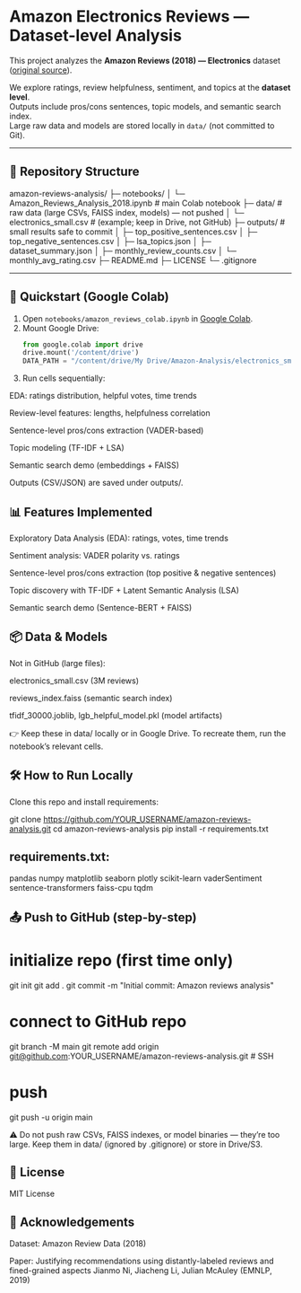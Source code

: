 # Amazon Electronics Reviews — Dataset-level Analysis

This project analyzes the **Amazon Reviews (2018) — Electronics** dataset  
([original source](https://nijianmo.github.io/amazon/index.html)).  

We explore ratings, review helpfulness, sentiment, and topics at the **dataset level**.  
Outputs include pros/cons sentences, topic models, and semantic search index.  
Large raw data and models are stored locally in `data/` (not committed to Git).

---

## 📂 Repository Structure

amazon-reviews-analysis/
├─ notebooks/
│ └─ Amazon_Reviews_Analysis_2018.ipynb # main Colab notebook
├─ data/ # raw data (large CSVs, FAISS index, models) — not pushed
│ └─ electronics_small.csv # (example; keep in Drive, not GitHub)
├─ outputs/ # small results safe to commit
│ ├─ top_positive_sentences.csv
│ ├─ top_negative_sentences.csv
│ ├─ lsa_topics.json
│ ├─ dataset_summary.json
│ ├─ monthly_review_counts.csv
│ └─ monthly_avg_rating.csv
├─ README.md
├─ LICENSE
└─ .gitignore


---

## 🚀 Quickstart (Google Colab)

1. Open `notebooks/amazon_reviews_colab.ipynb` in [Google Colab](https://colab.research.google.com/).
2. Mount Google Drive:
   ```python
   from google.colab import drive
   drive.mount('/content/drive')
   DATA_PATH = "/content/drive/My Drive/Amazon-Analysis/electronics_small.csv"


3. Run cells sequentially:

EDA: ratings distribution, helpful votes, time trends

Review-level features: lengths, helpfulness correlation

Sentence-level pros/cons extraction (VADER-based)

Topic modeling (TF-IDF + LSA)

Semantic search demo (embeddings + FAISS)

Outputs (CSV/JSON) are saved under outputs/.

## 📊 Features Implemented

Exploratory Data Analysis (EDA): ratings, votes, time trends

Sentiment analysis: VADER polarity vs. ratings

Sentence-level pros/cons extraction (top positive & negative sentences)

Topic discovery with TF-IDF + Latent Semantic Analysis (LSA)

Semantic search demo (Sentence-BERT + FAISS)

## 📦 Data & Models

Not in GitHub (large files):

electronics_small.csv (3M reviews)

reviews_index.faiss (semantic search index)

tfidf_30000.joblib, lgb_helpful_model.pkl (model artifacts)

👉 Keep these in data/ locally or in Google Drive.
To recreate them, run the notebook’s relevant cells.

## 🛠️ How to Run Locally

Clone this repo and install requirements:

git clone https://github.com/YOUR_USERNAME/amazon-reviews-analysis.git
cd amazon-reviews-analysis
pip install -r requirements.txt


## requirements.txt:

pandas
numpy
matplotlib
seaborn
plotly
scikit-learn
vaderSentiment
sentence-transformers
faiss-cpu
tqdm

## 📤 Push to GitHub (step-by-step)
# initialize repo (first time only)
git init
git add .
git commit -m "Initial commit: Amazon reviews analysis"

# connect to GitHub repo
git branch -M main
git remote add origin git@github.com:YOUR_USERNAME/amazon-reviews-analysis.git   # SSH

# push
git push -u origin main


⚠️ Do not push raw CSVs, FAISS indexes, or model binaries — they’re too large.
Keep them in data/ (ignored by .gitignore) or store in Drive/S3.

## 📄 License

MIT License

## 🙌 Acknowledgements

Dataset: Amazon Review Data (2018)

Paper: Justifying recommendations using distantly-labeled reviews and fined-grained aspects
Jianmo Ni, Jiacheng Li, Julian McAuley (EMNLP, 2019)

